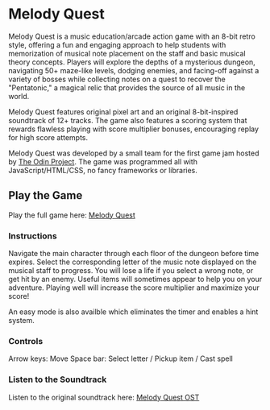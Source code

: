 # Melody Quest

Melody Quest is a music education/arcade action game with an 8-bit retro style, offering a fun and engaging approach to help students with memorization of musical note placement on the staff and basic musical theory concepts.  Players will explore the depths of a mysterious dungeon, navigating 50+ maze-like levels, dodging enemies, and facing-off against a variety of bosses while collecting notes on a quest to recover the "Pentatonic," a magical relic that provides the source of all music in the world. 

Melody Quest features original pixel art and an original 8-bit-inspired soundtrack of 12+ tracks. The game also features a scoring system that rewards flawless playing with score multiplier bonuses, encouraging replay for high score attempts.

Melody Quest was developed by a small team for the first game jam hosted by [The Odin Project](https://www.theodinproject.com/). The game was programmed all with JavaScript/HTML/CSS, no fancy frameworks or libraries.

## Play the Game

Play the full game here: [Melody Quest](https://dinitrogen.itch.io/melody-quest)

### Instructions

Navigate the main character through each floor of the dungeon before time expires. Select the corresponding letter of the music note displayed on the musical staff to progress. You will lose a life if you select a wrong note, or get hit by an enemy. Useful items will sometimes appear to help you on your adventure. Playing well will increase the score multiplier and maximize your score!

An easy mode is also availble which eliminates the timer and enables a hint system.

### Controls
Arrow keys: Move
Space bar: Select letter / Pickup item / Cast spell

### Listen to the Soundtrack

Listen to the original soundtrack here: [Melody Quest OST](https://soundcloud.com/dinitrogen-games)